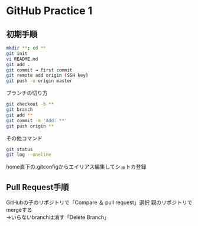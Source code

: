 # GitHub Practice 1
## 初期手順
```bash
mkdir **; cd **
git init
vi README.md
git add .
git commit → first commit
git remote add origin (SSH key)
git push -u origin master
```

ブランチの切り方
```bash
git checkout -b **
git branch
git add **
git commit -m 'Add: **'
git push origin **
```

その他コマンド
```bash
git status
git log --oneline
```
home直下の.gitconfigからエイリアス編集してショトカ登録

## Pull Request手順
GitHubの子のリポジトリで「Compare ＆ pull request」選択
親のリポジトリでmergeする  
→いらないbranchは消す「Delete Branch」